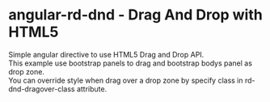 # angular-rd-dnd - Drag And Drop with HTML5

Simple angular directive to use HTML5 Drag and Drop API.  
This example use bootstrap panels to drag and bootstrap bodys panel as drop zone.   
You can override style when drag over a drop zone by specify class in rd-dnd-dragover-class attribute.  